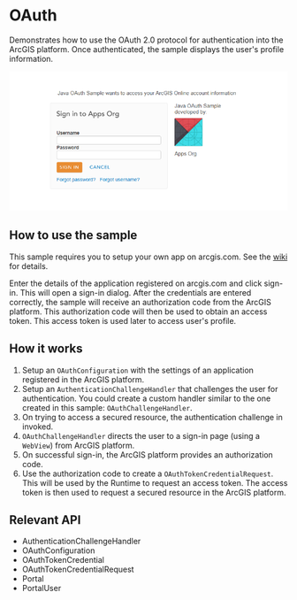 <h1>OAuth</h1>

<p>Demonstrates how to use the OAuth 2.0 protocol for authentication into the ArcGIS platform. Once authenticated, the sample displays the user's profile information.</p>

<p><img src="OAuth.png"/></p>

<h2>How to use the sample</h2>

<p>This sample requires you to setup your own app on arcgis.com. See the <a href="https://github.com/Esri/arcgis-runtime-samples-java/wiki/OAuth">wiki</a> for details.</p>

<p>Enter the details of the application registered on arcgis.com and click sign-in.
This will open a sign-in dialog. After the credentials are entered correctly, the sample
will receive an authorization code from the ArcGIS platform. This authorization code will then be used to obtain an
access token. This access token is used later to access user's profile.</p>

<h2>How it works</h2>

<ol>
    <li>Setup an <code>OAuthConfiguration</code> with the settings of an application registered in the ArcGIS platform.</li>
    <li>Setup an <code>AuthenticationChallengeHandler</code> that challenges the user for authentication. You could
    create a custom handler similar to the one created in this sample: <code>OAuthChallengeHandler</code>.</li>
    <li>On trying to access a secured resource, the authentication challenge in invoked.</li>
    <li><code>OAuthChallengeHandler</code> directs the user to a sign-in page (using a <code>WebView</code>) from ArcGIS platform.</li>
    <li>On successful sign-in, the ArcGIS platform provides an authorization code.</li>
    <li>Use the authorization code to create a <code>OAuthTokenCredentialRequest</code>. This will be used by the Runtime
    to request an access token. The access token is then used to request a secured resource in the ArcGIS platform.</li>
</ol>

<h2>Relevant API</h2>

<ul>
    <li>AuthenticationChallengeHandler</li>
    <li>OAuthConfiguration</li>
    <li>OAuthTokenCredential</li>
    <li>OAuthTokenCredentialRequest</li>
    <li>Portal</li>
    <li>PortalUser</li>
</ul>
